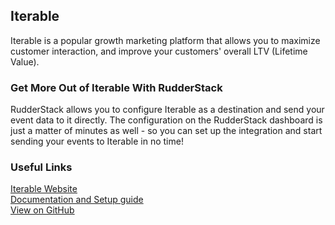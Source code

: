 ## Iterable

Iterable is a popular growth marketing platform that allows you to maximize customer interaction, and improve your customers' overall LTV (Lifetime Value).

### Get More Out of Iterable With RudderStack

RudderStack allows you to configure Iterable as a destination and send your event data to it directly. The configuration on the RudderStack dashboard is just a matter of minutes as well - so you can set up the integration and start sending your events to Iterable in no time!

### Useful Links

[Iterable Website][]  
[Documentation and Setup guide][]  
[View on GitHub][]

[//]: # "These are reference links used in the body of this note and get stripped out when the markdown processor does its job. There is no need to format nicely because it shouldn't be seen. Thanks SO - http://stackoverflow.com/questions/4823468/store-comments-in-markdown-syntax"

[iterable website]: https://iterable.com/
[documentation and setup guide]: https://docs.rudderstack.com/destinations/iterable
[view on github]: https://github.com/rudderlabs/rudder-transformer/tree/master/v0/destinations/iterable
